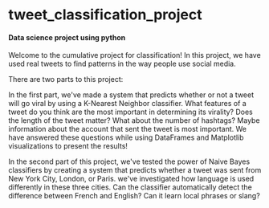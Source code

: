 # tweet_classification_project

#### Data science project using python

Welcome to the cumulative project for classification! In this project, we have used real tweets to find patterns in the way people use social media.

There are two parts to this project:

In the first part, we've made a system that predicts whether or not a tweet will go viral by using a K-Nearest Neighbor classifier. What features of a tweet do you think are the most important in determining its virality? Does the length of the tweet matter? What about the number of hashtags? Maybe information about the account that sent the tweet is most important. We have answered these questions while using DataFrames and Matplotlib visualizations to present the results!

In the second part of this project, we've tested the power of Naive Bayes classifiers by creating a system that predicts whether a tweet was sent from New York City, London, or Paris. we've investigated how language is used differently in these three cities. Can the classifier automatically detect the difference between French and English? Can it learn local phrases or slang?
